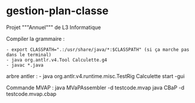 # gestion-plan-classe
Projet """Annuel""" de L3 Informatique

Compiler la grammaire :

	- export CLASSPATH=".:/usr/share/java/*:$CLASSPATH" (si ça marche pas dans le terminal)
	- java org.antlr.v4.Tool Calculette.g4
	- javac *.java

arbre antler :
	- java org.antlr.v4.runtime.misc.TestRig Calculette start -gui

Commande MVAP :
java MVaPAssembler -d testcode.mvap
java CBaP -d testcode.mvap.cbap
